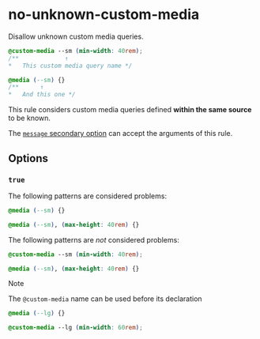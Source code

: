 # no-unknown-custom-media

Disallow unknown custom media queries.

<!-- prettier-ignore -->
```css
@custom-media --sm (min-width: 40rem);
/**             ↑
*   This custom media query name */

@media (--sm) {}
/**      ↑
*   And this one */
```

This rule considers custom media queries defined **within the same source** to be known.

The [`message` secondary option](https://github.com/stylelint/stylelint/16.17.0/docs/user-guide/configure.md#message) can accept the arguments of this rule.

## Options

### `true`

The following patterns are considered problems:

<!-- prettier-ignore -->
```css
@media (--sm) {}

@media (--sm), (max-height: 40rem) {}
```

The following patterns are _not_ considered problems:

<!-- prettier-ignore -->
```css
@custom-media --sm (min-width: 40rem);

@media (--sm), (max-height: 40rem) {}
```

> [!NOTE]
> The `@custom-media` name can be used before its declaration

<!-- prettier-ignore -->
```css
@media (--lg) {}

@custom-media --lg (min-width: 60rem);
```
